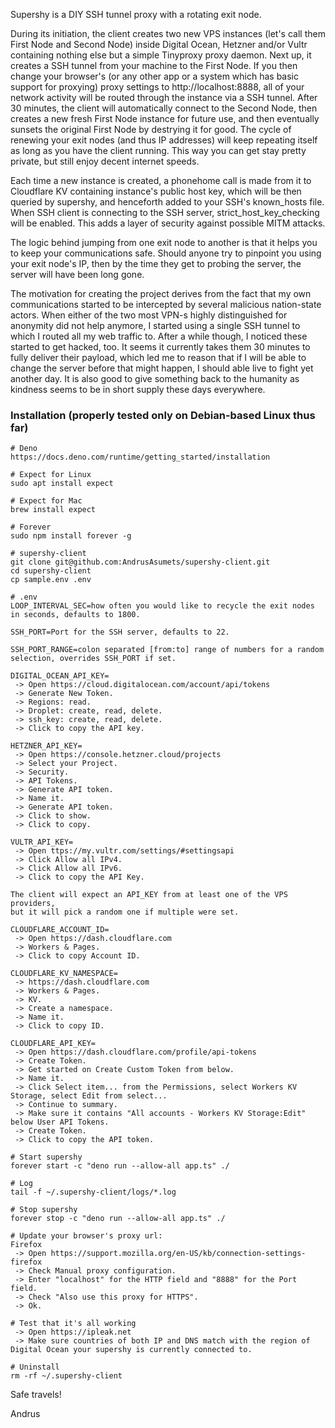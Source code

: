 Supershy is a DIY SSH tunnel proxy with a rotating exit node.

During its initiation, the client creates two new VPS instances (let's call them
First Node and Second Node) inside Digital Ocean, Hetzner and/or Vultr containing
nothing else but a simple Tinyproxy proxy daemon. Next up, it creates a SSH
tunnel from your machine to the First Node. If you then change your browser's
(or any other app or a system which has basic support for proxying) proxy
settings to http://localhost:8888, all of your network activity will be routed
through the instance via a SSH tunnel. After 30 minutes, the client will
automatically connect to the Second Node, then creates a new fresh First Node
instance for future use, and then eventually sunsets the original First Node by
destrying it for good. The cycle of renewing your exit nodes (and thus IP
addresses) will keep repeating itself as long as you have the client running.
This way you can get stay pretty private, but still enjoy decent internet
speeds.

Each time a new instance is created, a phonehome call is made from it to
Cloudflare KV containing instance's public host key, which will be then queried
by supershy, and henceforth added to your SSH's known_hosts file. When SSH
client is connecting to the SSH server, strict_host_key_checking will be
enabled. This adds a layer of security against possible MITM attacks.

The logic behind jumping from one exit node to another is that it helps you to
keep your communications safe. Should anyone try to pinpoint you using your exit
node's IP, then by the time they get to probing the server, the server will have
been long gone.

The motivation for creating the project derives from the fact that my own
communications started to be intercepted by several malicious nation-state
actors. When either of the two most VPN-s highly distinguished for anonymity did
not help anymore, I started using a single SSH tunnel to which I routed all my
web traffic to. After a while though, I noticed these started to get hacked,
too. It seems it currently takes them 30 minutes to fully deliver their payload,
which led me to reason that if I will be able to change the server before that
might happen, I should able live to fight yet another day. It is also good to
give something back to the humanity as kindness seems to be in short supply
these days everywhere.

### Installation (properly tested only on Debian-based Linux thus far)

```
# Deno
https://docs.deno.com/runtime/getting_started/installation
```

```
# Expect for Linux
sudo apt install expect

# Expect for Mac
brew install expect
```

```
# Forever
sudo npm install forever -g
```

```
# supershy-client
git clone git@github.com:AndrusAsumets/supershy-client.git
cd supershy-client
cp sample.env .env
```

```
# .env
LOOP_INTERVAL_SEC=how often you would like to recycle the exit nodes in seconds, defaults to 1800.

SSH_PORT=Port for the SSH server, defaults to 22.

SSH_PORT_RANGE=colon separated [from:to] range of numbers for a random selection, overrides SSH_PORT if set.

DIGITAL_OCEAN_API_KEY=
 -> Open https://cloud.digitalocean.com/account/api/tokens
 -> Generate New Token.
 -> Regions: read.
 -> Droplet: create, read, delete.
 -> ssh_key: create, read, delete.
 -> Click to copy the API key.

HETZNER_API_KEY=
 -> Open https://console.hetzner.cloud/projects
 -> Select your Project.
 -> Security.
 -> API Tokens.
 -> Generate API token.
 -> Name it.
 -> Generate API token.
 -> Click to show.
 -> Click to copy.

VULTR_API_KEY=
 -> Open ttps://my.vultr.com/settings/#settingsapi
 -> Click Allow all IPv4.
 -> Click Allow all IPv6.
 -> Click to copy the API Key.

The client will expect an API_KEY from at least one of the VPS providers,
but it will pick a random one if multiple were set.

CLOUDFLARE_ACCOUNT_ID=
 -> Open https://dash.cloudflare.com
 -> Workers & Pages.
 -> Click to copy Account ID.

CLOUDFLARE_KV_NAMESPACE=
 -> https://dash.cloudflare.com
 -> Workers & Pages.
 -> KV.
 -> Create a namespace.
 -> Name it.
 -> Click to copy ID.

CLOUDFLARE_API_KEY=
 -> Open https://dash.cloudflare.com/profile/api-tokens
 -> Create Token.
 -> Get started on Create Custom Token from below.
 -> Name it.
 -> Click Select item... from the Permissions, select Workers KV Storage, select Edit from select...
 -> Continue to summary.
 -> Make sure it contains "All accounts - Workers KV Storage:Edit" below User API Tokens.
 -> Create Token.
 -> Click to copy the API token.
```

```
# Start supershy
forever start -c "deno run --allow-all app.ts" ./
```

```
# Log
tail -f ~/.supershy-client/logs/*.log
```

```
# Stop supershy
forever stop -c "deno run --allow-all app.ts" ./
```

```
# Update your browser's proxy url:
Firefox
 -> Open https://support.mozilla.org/en-US/kb/connection-settings-firefox
 -> Check Manual proxy configuration. 
 -> Enter "localhost" for the HTTP field and "8888" for the Port field.
 -> Check "Also use this proxy for HTTPS".
 -> Ok.
```

```
# Test that it's all working
 -> Open https://ipleak.net
 -> Make sure countries of both IP and DNS match with the region of Digital Ocean your supershy is currently connected to.
```

```
# Uninstall
rm -rf ~/.supershy-client
```

Safe travels!

Andrus
